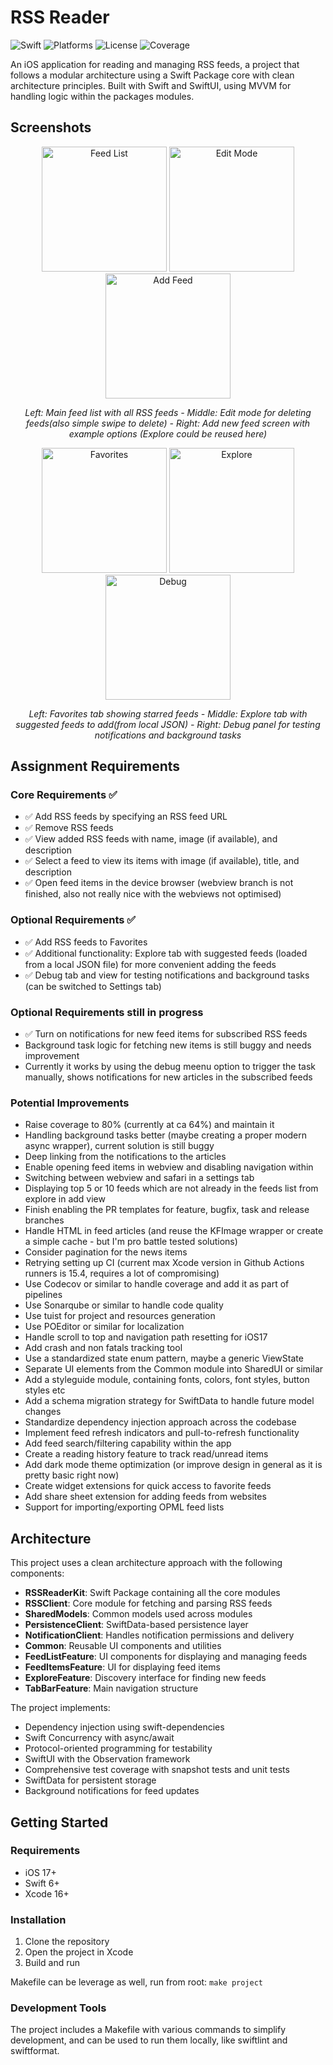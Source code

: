 # RSS Reader

![Swift](https://img.shields.io/badge/Swift-6.0-orange.svg)
![Platforms](https://img.shields.io/badge/Platform-iOS%2017-blue.svg)
![License](https://img.shields.io/badge/License-MIT-green.svg)
![Coverage](https://img.shields.io/badge/Coverage-64%25-yellow.svg)

An iOS application for reading and managing RSS feeds, a project that follows a modular architecture using a Swift Package core with clean architecture principles.
Built with Swift and SwiftUI, using MVVM for handling logic within the packages modules. 

## Screenshots

<p align="center">
  <img src="RSSReader/Screenshots/Main%20feeds.png" width="200" alt="Feed List">
  <img src="RSSReader/Screenshots/Main%20feeds%20edit%20mode.png" width="200" alt="Edit Mode">
  <img src="RSSReader/Screenshots/Add%20feed.png" width="200" alt="Add Feed">
</p>
<p align="center">
  <em>Left: Main feed list with all RSS feeds - Middle: Edit mode for deleting feeds(also simple swipe to delete) - Right: Add new feed screen with example options (Explore could be reused here)</em>
</p>
<p align="center">
  <img src="RSSReader/Screenshots/Favorites.png" width="200" alt="Favorites">
  <img src="RSSReader/Screenshots/Explore%20feeds.png" width="200" alt="Explore">
  <img src="RSSReader/Screenshots/Notification%20debug.png" width="200" alt="Debug">
</p>
<p align="center">
  <em>Left: Favorites tab showing starred feeds - Middle: Explore tab with suggested feeds to add(from local JSON) - Right: Debug panel for testing notifications and background tasks</em>
</p>

## Assignment Requirements

### Core Requirements ✅
- ✅ Add RSS feeds by specifying an RSS feed URL
- ✅ Remove RSS feeds 
- ✅ View added RSS feeds with name, image (if available), and description
- ✅ Select a feed to view its items with image (if available), title, and description
- ✅ Open feed items in the device browser (webview branch is not finished, also not really nice with the webviews not optimised)

### Optional Requirements ✅
- ✅ Add RSS feeds to Favorites
- ✅ Additional functionality: Explore tab with suggested feeds (loaded from a local JSON file) for more convenient adding the feeds
- ✅ Debug tab and view for testing notifications and background tasks (can be switched to Settings tab)

### Optional Requirements still in progress
- ✅ Turn on notifications for new feed items for subscribed RSS feeds
- Background task logic for fetching new items is still buggy and needs improvement
- Currently it works by using the debug meenu option to trigger the task manually, shows notifications for new articles in the subscribed feeds

### Potential Improvements
- Raise coverage to 80% (currently at ca 64%) and maintain it
- Handling background tasks better (maybe creating a proper modern async wrapper), current solution is still buggy
- Deep linking from the notifications to the articles
- Enable opening feed items in webview and disabling navigation within
- Switching between webview and safari in a settings tab
- Displaying top 5 or 10 feeds which are not already in the feeds list from explore in add view 
- Finish enabling the PR templates for feature, bugfix, task and release branches
- Handle HTML in feed articles (and reuse the KFImage wrapper or create a simple cache - but I'm pro battle tested solutions)
- Consider pagination for the news items
- Retrying setting up CI (current max Xcode version in Github Actions runners is 15.4, requires a lot of compromising)
- Use Codecov or similar to handle coverage and add it as part of pipelines
- Use Sonarqube or similar to handle code quality
- Use tuist for project and resources generation
- Use POEditor or similar for localization
- Handle scroll to top and navigation path resetting for iOS17
- Add crash and non fatals tracking tool
- Use a standardized state enum pattern, maybe a generic ViewState<T>
- Separate UI elements from the Common module into SharedUI or similar
- Add a styleguide module, containing fonts, colors, font styles, button styles etc
- Add a schema migration strategy for SwiftData to handle future model changes
- Standardize dependency injection approach across the codebase
- Implement feed refresh indicators and pull-to-refresh functionality
- Add feed search/filtering capability within the app
- Create a reading history feature to track read/unread items
- Add dark mode theme optimization (or improve design in general as it is pretty basic right now)
- Create widget extensions for quick access to favorite feeds
- Add share sheet extension for adding feeds from websites
- Support for importing/exporting OPML feed lists
 

## Architecture

This project uses a clean architecture approach with the following components:

- **RSSReaderKit**: Swift Package containing all the core modules
- **RSSClient**: Core module for fetching and parsing RSS feeds
- **SharedModels**: Common models used across modules
- **PersistenceClient**: SwiftData-based persistence layer
- **NotificationClient**: Handles notification permissions and delivery
- **Common**: Reusable UI components and utilities
- **FeedListFeature**: UI components for displaying and managing feeds
- **FeedItemsFeature**: UI for displaying feed items
- **ExploreFeature**: Discovery interface for finding new feeds
- **TabBarFeature**: Main navigation structure

The project implements:
- Dependency injection using swift-dependencies
- Swift Concurrency with async/await
- Protocol-oriented programming for testability
- SwiftUI with the Observation framework
- Comprehensive test coverage with snapshot tests and unit tests
- SwiftData for persistent storage
- Background notifications for feed updates

## Getting Started

### Requirements
- iOS 17+
- Swift 6+
- Xcode 16+

### Installation

1. Clone the repository
2. Open the project in Xcode
3. Build and run

Makefile can be leverage as well, run from root: `make project`

### Development Tools

The project includes a Makefile with various commands to simplify development, and can be used to run them locally, like swiftlint and swiftformat.



